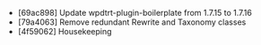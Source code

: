 * [69ac898] Update wpdtrt-plugin-boilerplate from 1.7.15 to 1.7.16
* [79a4063] Remove redundant Rewrite and Taxonomy classes
* [4f59062] Housekeeping
